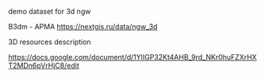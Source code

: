 demo dataset for 3d ngw

B3dm - АРМА https://nextgis.ru/data/ngw_3d

3D resources description

https://docs.google.com/document/d/1YlIGP32Kt4AHB_9rd_NKr0huFZXrHXT2MDn6pVrHjC8/edit
